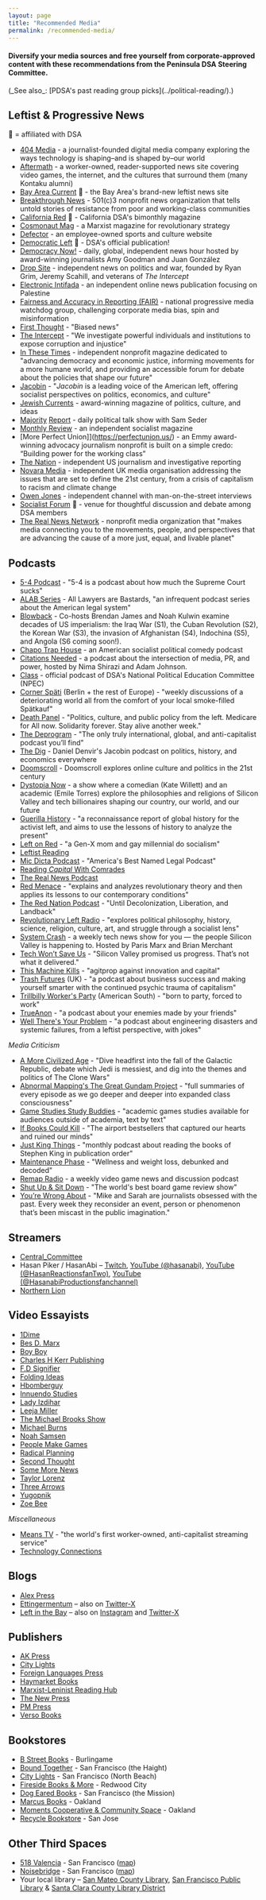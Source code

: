 ```yaml
---
layout: page
title: "Recommended Media"
permalink: /recommended-media/
---
```


<h4>Diversify your media sources and free yourself from corporate-approved content with these recommendations from the Peninsula DSA Steering Committee.</h4>
(_See also_: [PDSA's past reading group picks](../political-reading/).)

<h2>Leftist & Progressive News</h2>

🌹 = affiliated with DSA

* [404 Media](https://www.404media.co/) - a journalist-founded digital media company exploring the ways technology is shaping–and is shaped by–our world
* [Aftermath](https://aftermath.site/) - a worker-owned, reader-supported news site covering video games, the internet, and the cultures that surround them (many Kontaku alumni)
* [Bay Area Current](https://bayareacurrent.com/) 🌹 - the Bay Area's brand-new leftist news site 
* [Breakthrough News](https://www.youtube.com/@BreakThroughNews) - 501(c)3 nonprofit news organization that tells untold stories of resistance from poor and working-class communities
* [California Red](https://www.californiadsa.org/news) 🌹 - California DSA's bimonthly magazine
* [Cosmonaut Mag](https://cosmonautmag.com/) - a Marxist magazine for revolutionary strategy
* [Defector](https://defector.com/) - an employee-owned sports and culture website
* [Democratic Left](https://democraticleft.dsausa.org/) 🌹 - DSA's official publication!
* [Democracy Now!](https://www.democracynow.org/) - daily, global, independent news hour hosted by award-winning journalists Amy Goodman and Juan González
* [Drop Site](https://www.dropsitenews.com) - independent news on politics and war, founded by Ryan Grim, Jeremy Scahill, and veterans of _The Intercept_
* [Electronic Intifada](https://electronicintifada.net/) - an independent online news publication focusing on Palestine
* [Fairness and Accuracy in Reporting (FAIR)](https://fair.org/) - national progressive media watchdog group, challenging corporate media bias, spin and misinformation
* [First Thought](https://www.youtube.com/@firstthoughtnews) - "Biased news"
* [The Intercept](https://theintercept.com/) - "We investigate powerful individuals and institutions to expose corruption and injustice"
* [In These Times](https://inthesetimes.com/) - independent nonprofit magazine dedicated to "advancing democracy and economic justice, informing movements for a more humane world, and providing an accessible forum for debate about the policies that shape our future"
* [Jacobin](https://jacobin.com/) - "_Jacobin_ is a leading voice of the American left, offering socialist perspectives on politics, economics, and culture"
* [Jewish Currents](https://jewishcurrents.org/) - award-winning magazine of politics, culture, and ideas
* [Majority](https://majorityreportradio.com/) [Report](https://www.youtube.com/@TheMajorityReport) - daily political talk show with Sam Seder
* [Monthly Review](https://monthlyreview.org/) - an independent socialist magazine
* [More Perfect Union]](https://perfectunion.us/) - an Emmy award-winning advocacy journalism nonprofit is built on a simple credo: “Building power for the working class”
* [The Nation](https://www.thenation.com/) - independent US journalism and investigative reporting
* [Novara Media](https://novaramedia.com/) - independent UK media organisation addressing the issues that are set to define the 21st century, from a crisis of capitalism to racism and climate change
* [Owen Jones](https://www.youtube.com/@OwenJonesTalks) - independent channel with man-on-the-street interviews
* [Socialist Forum](https://socialistforum.dsausa.org/) :rose: - venue for thoughtful discussion and debate among DSA members
* [The Real News Network](https://therealnews.com/) - nonprofit media organization that "makes media connecting you to the movements, people, and perspectives that are advancing the cause of a more just, equal, and livable planet"

<h2>Podcasts</h2>

* [5-4 Podcast](https://www.fivefourpod.com/) - "5-4 is a podcast about how much the Supreme Court sucks"
* [ALAB Series](https://www.alabseries.com/) - All Lawyers are Bastards, "an infrequent podcast series about the American legal system"
* [Blowback](https://blowback.show/) - Co-hosts Brendan James and Noah Kulwin examine decades of US imperialism: the Iraq War (S1), the Cuban Revolution (S2), the Korean War (S3), the invasion of Afghanistan (S4), Indochina (S5), and Angola (S6 coming soon!).
* [Chapo Trap House](https://www.chapotraphouse.com/) - an American socialist political comedy podcast
* [Citations Needed](https://citationsneeded.libsyn.com/) - a podcast about the intersection of media, PR, and power, hosted by Nima Shirazi and Adam Johnson.
* [Class](https://education.dsausa.org/class-the-npec-podcast/) - official podcast of DSA's National Political Education Committee (NPEC)
* [Corner Späti](https://www.theleftberlin.com/corner-spati/) (Berlin + the rest of Europe) - "weekly discussions of a deteriorating world all from the comfort of your local smoke-filled Spätkauf"
* [Death Panel](https://www.deathpanel.net) - "Politics, culture, and public policy from the left. Medicare for All now. Solidarity forever. Stay alive another week."
* [The Deprogram](https://www.youtube.com/@thedeprogram9999) - "The only truly international, global, and anti-capitalist podcast you’ll find"
* [The Dig](https://thedigradio.com/) - Daniel Denvir's Jacobin podcast on politics, history, and economics everywhere
* [Doomscroll](https://www.youtube.com/@doomscrollpodcast) - Doomscroll explores online culture and politics in the 21st century
* [Dystopia Now](https://podcastaddict.com/podcast/dystopia-now/5677277) - a show where a comedian (Kate Willett) and an academic (Emile Torres) explore the philosophies and religions of Silicon Valley and tech billionaires shaping our country, our world, and our future
* [Guerilla History](https://guerrillahistory.libsyn.com/) - "a reconnaissance report of global history for the activist left, and aims to use the lessons of history to analyze the present"
* [Left on Red](https://podcasts.apple.com/us/podcast/left-on-red/id1675598831) - "a Gen-X mom and gay millennial do socialism"
* [Leftist Reading](https://www.abnormalmapping.com/leftist-reading-rss)
* [Mic Dicta Podcast](https://player.fm/series/mic-dicta) - "America's Best Named Legal Podcast"
* [Reading _Capital_ With Comrades](https://www.liberationschool.org/reading-capital-with-comrades-podcast/)
* [The Real News Podcast](https://podcasts.apple.com/ca/podcast/the-real-news-podcast/id640534918)
* [Red Menace](https://redmenace.libsyn.com/) - "explains and analyzes revolutionary theory and then applies its lessons to our contemporary conditions"
* [The Red Nation Podcast](https://www.therednation.org/) - "Until Decolonization, Liberation, and Landback"
* [Revolutionary Left Radio](https://revolutionaryleftradio.libsyn.com/) - "explores political philosophy, history, science, religion, culture, art, and struggle through a socialist lens"
* [System Crash](https://www.audacy.com/podcast/system-crash-28cdd/episodes) - a weekly tech news show for you — the people Silicon Valley is happening to. Hosted by Paris Marx and Brian Merchant
* [Tech Won’t Save Us](https://techwontsave.us/) - "Silicon Valley promised us progress. That’s not what it delivered."
* [This Machine Kills](https://www.patreon.com/thismachinekills) - "agitprop against innovation and capital"
* [Trash Futures](https://trashfuture.co.uk/) (UK) - "a podcast about business success and making yourself smarter with the continued psychic trauma of capitalism"
* [Trillbilly Worker's Party](https://trillbillyworkersparty.com/) (American South) - "born to party, forced to work"
* [TrueAnon](https://player.fm/series/2526134) - "a podcast about your enemies made by your friends"
* [Well There's Your Problem](https://www.wtyppod.com/) - "a podcast about engineering disasters and systemic failures, from a leftist perspective, with jokes"

_Media Criticism_
* [A More Civilized Age](https://amorecivilizedage.net/) - "Dive headfirst into the fall of the Galactic Republic, debate which Jedi is messiest, and dig into the themes and politics of The Clone Wars"
* [Abnormal Mapping's The Great Gundam Project](https://www.abnormalmapping.com/#/ggp/) - "full summaries of every episode as we go deeper and deeper into expanded class consciousness"
* [Game Studies Study Buddies](https://rangedtouch.com/game-studies-study-buddies/) - "academic games studies available for audiences outside of academia, text by text"
* [If Books Could Kill](https://www.patreon.com/IfBooksPod) - "The airport bestsellers that captured our hearts and ruined our minds"
* [Just King Things](https://rangedtouch.com/just-king-things/) - "monthly podcast about reading the books of Stephen King in publication order"
* [Maintenance Phase](https://www.maintenancephase.com/) - "Wellness and weight loss, debunked and decoded"
* [Remap Radio](https://remapradio.com/) - a weekly video game news and discussion podcast
* [Shut Up & Sit Down](https://www.shutupandsitdown.com/) - "The world's best board game review show"
* [You’re Wrong About](https://yourewrongabout.com/) - "Mike and Sarah are journalists obsessed with the past. Every week they reconsider an event, person or phenomenon that’s been miscast in the public imagination."

<h2>Streamers</h2>

* [Central_Committee](https://www.twitch.tv/central_committee)
* Hasan Piker / HasanAbi – [Twitch](https://www.twitch.tv/hasanabi), [YouTube (@hasanabi)](https://youtube.com/@hasanabi), [YouTube (@HasanReactionsfanTwo)](https://www.youtube.com/@HasanReactionsfanTwo), [YouTube (@HasanabiProductionsfanchannel)](https://www.youtube.com/@HasanabiProductionsfanchannel)
* [Northern Lion](https://www.twitch.tv/northernlion)

<h2>Video Essayists</h2>

* [1Dime](https://www.youtube.com/@1Dimee)
* [Bes D. Marx](https://www.youtube.com/@BesDMarx)
* [Boy Boy](https://www.youtube.com/@Boy_Boy)
* [Charles H Kerr Publishing](https://charleshkerr.com/)
* [F.D Signifier](https://www.youtube.com/@FDSignifire)
* [Folding Ideas](https://www.youtube.com/c/FoldingIdeas)
* [Hbomberguy](https://www.youtube.com/@hbomberguy)
* [Innuendo Studies](https://www.youtube.com/@InnuendoStudios)
* [Lady Izdihar](https://www.youtube.com/@LadyIzdihar)
* [Leeja Miller](https://www.youtube.com/@LeejaMiller)
* [The Michael Brooks Show](@TheMichaelBrooksShow)
* [Michael Burns](https://www.youtube.com/@MichaelOBurns)
* [Noah Samsen](https://www.youtube.com/@noahsamsen)
* [People Make Games](https://www.youtube.com/@PeopleMakeGames)
* [Radical Planning](https://www.youtube.com/@radicalplanning)
* [Second Thought](https://www.youtube.com/@SecondThought)
* [Some More News](https://www.youtube.com/@SMN)
* [Taylor Lorenz](https://www.youtube.com/@TaylorLorenz)
* [Three Arrows](https://www.youtube.com/@ThreeArrows)
* [Yugopnik](https://www.youtube.com/@YUGOPNIK)
* [Zoe Bee](https://www.youtube.com/@zoe_bee)

_Miscellaneous_
* [Means TV](https://means.tv/) - "the world's first worker-owned, anti-capitalist streaming service"
* [Technology Connections](https://www.youtube.com/@TechnologyConnections)

<h2>Blogs</h2>

* [Alex Press](https://twitter.com/alexnpress)
* [Ettingermentum](https://www.ettingermentum.news/) – also on [Twitter-X](https://x.com/ettingermentum)
* [Left in the Bay](https://leftinthebay.com/) – also on [Instagram](https://www.instagram.com/leftinthebay/) and [Twitter-X](https://twitter.com/leftinthebay)

<h2>Publishers</h2>

* [AK Press](https://www.akpress.org/)
* [City Lights](https://citylights.com/)
* [Foreign Languages Press](https://flpress.storenvy.com/)
* [Haymarket Books](https://www.haymarketbooks.org/)
* [Marxist-Leninist Reading Hub](https://www.mlreadinghub.org/)
* [The New Press](https://thenewpress.com/)
* [PM Press](https://www.pmpress.org/)
* [Verso Books](https://www.versobooks.com/)

<h2>Bookstores</h2>

* [B Street Books](https://www.bstreetbooks.com/) - Burlingame
* [Bound Together](https://boundtogether.org/) - San Francisco (the Haight)
* [City Lights](https://citylights.com/) - San Francisco (North Beach)
* [Fireside Books & More](https://firesiderwc.com/) - Redwood City
* [Dog Eared Books](https://www.dogearedbooks.com/) - San Francisco (the Mission)
* [Marcus Books](https://www.marcusbooks.com/) - Oakland
* [Moments Cooperative & Community Space](https://www.momentscooperative.com/) - Oakland
* [Recycle Bookstore](https://www.recyclebookstore.com/) - San Jose

<h2>Other Third Spaces</h2>

* [518 Valencia](http://518valencia.org/) - San Francisco ([map](https://maps.app.goo.gl/GaQQQtkdYNzanBhi6))
* [Noisebridge](https://www.noisebridge.net/wiki/Noisebridge) - San Francisco ([map](https://maps.app.goo.gl/Sr6t5n5xaKidF9DJ8))
* Your local library – [San Mateo County Library](https://smcl.org/), [San Francisco Public Library](https://sfpl.org/) & [Santa Clara County Library District](https://sccld.org/)
